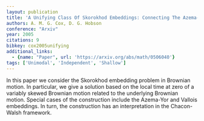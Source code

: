 ```yaml
---
layout: publication
title: 'A Unifying Class Of Skorokhod Embeddings: Connecting The Azema-yor And Vallois Embeddings'
authors: A. M. G. Cox, D. G. Hobson
conference: "Arxiv"
year: 2005
citations: 9
bibkey: cox2005unifying
additional_links:
  - {name: "Paper", url: 'https://arxiv.org/abs/math/0506040'}
tags: ['Unimodal', 'Independent', 'Shallow']
---
```

In this paper we consider the Skorokhod embedding problem in Brownian motion.
In particular, we give a solution based on the local time at zero of a variably
skewed Brownian motion related to the underlying Brownian motion. Special cases
of the construction include the Azema-Yor and Vallois embeddings. In turn, the
construction has an interpretation in the Chacon-Walsh framework.

